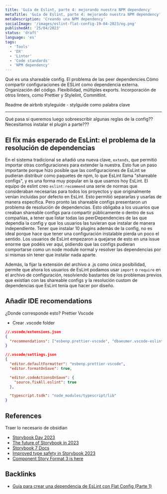 ```yaml
---
title: 'Guía de Eslint, parte 4: mejorando nuestra NPM dependency'
metaTitle: 'Guía de Eslint, parte 4: mejorando nuestra NPM dependency'
metaDescription: 'Creando una NPM dependency'
socialImage: '/images/eslint-flat-config-19-04-2023/og.png'
publishedAt: '25/04/2023'
status: 'draft'
language: 'es'
tags:
  - 'Tools'
  - 'DX'
  - 'Linter'
  - 'Code standards'
  - 'NPM dependency'
---
```


Qué es una shareable config. El problema de las peer dependencies.Cómo compartir configuraciones de ESLint como dependencia externa. Organización del código. Flexibilidad, múltiples exports. Incorporación de otros linters, como Prettier y Stylelint, Commitlint.

Readme de airbnb styleguide - stylguide como palabra clave

---

Qué pasa si queremos luego sobreescribir algunas reglas de la config?? Necesitamos instalar el plugin a parte???

## El fix más esperado de EsLint: el problema de la resolución de dependencias

En el sistema tradicional se añadió una nueva clave, `extends`, que permitió importar otras configuraciones para extender la nuestra. Esto fue un paso importante porque hizo posible que las configuraciones de EsLint se pudieran distribuir como paquetes de npm, lo que EsLint llama "shareable configs", y es una forma muy popular en la que usamos hoy EsLint.
El equipo de eslint creo `eslint:recommend` una serie de normas que consideraban necesarias para todos los proyectos y que originalmente venían incluidas por defecto en EsLint. Esto permitió separarlas y usarlas de manera específica.
Pero pronto las shareable configs presentaron un problema de resolución de dependencias. Esto obligaba a los usuarios que creaban shareable configs para compartir públicamente o dentro de sus compañías, a tener que listar todas las peerDependencies de las que dependía la config y que los usuarios las tuvieran que instalar de manera independiente. Tener que instalar 10 plugins además de la config, no es ideal porque hace que tener una configuración instalable pierda un poco el sentido.
Los usuarios de EsLint empezaron a quejarse de esto en una issue enorme que podéis ver aquí, pidiendo que las configs pudieran comportarse como un node module normal y resolver las dependencias por si mismas sin tener que instalar nada aparte.

Además, la fijar la extensión del archivo a .js como única posibilidad, permite que ahora los usuarios de EsLint podamos usar `import` o `require` en el archivo de configuración, resolviendo bastantes de los problemas previos que existían con las shareable configs y la resolución custom de dependencias que EsLint tenía que hacer por diseño.

## Añadir IDE recomendations

¿Donde corresponde esto?
Prettier Vscode

- Crear .vscode folder

```json
//.vscode/extensions.json
{
  "recommendations": ["esbenp.prettier-vscode", "dbaeumer.vscode-eslint"]
}

//.vscode/settings.json
{
  "editor.defaultFormatter": "esbenp.prettier-vscode",
  "editor.formatOnSave": true,

  "editor.codeActionsOnSave": {
    "source.fixAll.eslint": true
  },

  "typescript.tsdk": "node_modules/typescript/lib"
}

```

## References

Traer lo necesario de obsidian

- [Storybook Day 2023](https://www.youtube.com/watch?v=P0hJm5v8TJw)
- [The future of Storybook in 2023](https://storybook.js.org/blog/future-of-storybook-in-2023/)
- [Storybook 7 Docs](https://storybook.js.org/blog/storybook-7-docs/)
- [Improved type safety in Storybook 2023](https://storybook.js.org/blog/improved-type-safety-in-storybook-7/)
- [Component Story Format 3 is here](https://storybook.js.org/blog/storybook-csf3-is-here/)

## Backlinks

- [Guía para crear una dependencia de EsLint con Flat Config (Parte 1)](./guide-eslint-dependency-part-1-flat-config)
